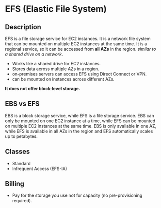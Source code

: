 # EFS (Elastic File System)

## Description

EFS is a file storage service for EC2 instances. It is a network file system that can be mounted on multiple EC2 instances at the same time. It is a regional service, so it can be accessed from **all AZs** in the region. _similar to a shared drive on a network_.

- Works like a shared drive for EC2 instances.
- Stores data across multiple AZs in a region.
- on-premises servers can access EFS using Direct Connect or VPN.
- can be mounted on instances across different AZs.

**It does not offer block-level storage.**

## EBS vs EFS

EBS is a block storage service, while EFS is a file storage service. EBS can only be mounted on one EC2 instance at a time, while EFS can be mounted on multiple EC2 instances at the same time. EBS is only available in one AZ, while EFS is available in all AZs in the region and EFS automatically scales up to petabytes.

## Classes

- Standard
- Infrequent Access (EFS-IA)

## Billing

- Pay for the storage you use not for capacity (no pre-provisioning required).
